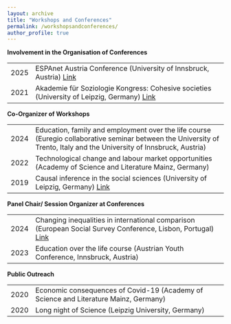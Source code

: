 ```yaml
---
layout: archive
title: "Workshops and Conferences"
permalink: /workshopsandconferences/
author_profile: true
---
```



**Involvement in the Organisation of Conferences**

<table>
<tbody>
    <tr>
 <td width = "10%">2025</td>
 <td>ESPAnet Austria Conference (University of Innsbruck, Austria)
   <a href = "https://www.wu.ac.at/sozialpolitik/espanet-austria/jaehrliche-forschungskonferenzen/">Link</a></td>
 </tr>
   <tr>
 <td width = "10%">2021</td>
 <td>Akademie für Soziologie Kongress: Cohesive societies (University of Leipzig, Germany)
   <a href = "https://cohesivesocieties.net/">Link</a></td>
 </tr>
</tbody>
</table>

**Co-Organizer of Workshops**
<table>
<tbody>
     <tr>
 <td width = "10%">2024</td>
 <td>Education, family and employment over the life course  (Euregio collaborative seminar between the University of Trento, Italy and the University of Innsbruck, Austria) </td>
 </tr>
  <tr>
 <td width = "10%">2022</td>
 <td>Technological change and labour market opportunities (Academy of Science and Literature Mainz, Germany) </td>
 </tr>
    <tr>
 <td width = "10%">2019</td>
 <td>Causal inference in the social sciences (University of Leipzig, Germany)
   <a href = "https://home.uni-leipzig.de/~causality/">Link</a></td>
 </tr>
</tbody>
</table>

**Panel Chair/ Session Organizer at Conferences**
<table>
<tbody>
    <tr>
 <td width = "10%">2024</td>
 <td>Changing inequalities in international comparison (European Social Survey Conference, Lisbon, Portugal)
       <a href = "https://home.uni-leipzig.de/~causality/](https://www.europeansocialsurvey.org/about/ess-conference/5th-international-ess-conference">Link</a></td>
 </tr>
  <tr>
 <td width = "10%">2023</td>
 <td>Education over the life course (Austrian Youth Conference, Innsbruck, Austria)</td>
 </tr>  
</tbody>
</table>


**Public Outreach**
<table>
<tbody>
  <tr>
 <td width = "10%">2020</td>
 <td>Economic consequences of Covid-19 (Academy of Science and Literature Mainz, Germany)</td>
 </tr>  
 <tr>
 <td width = "10%">2020</td>
 <td>Long night of Science (Leipzig University, Germany)</td>
 </tr> 
</tbody>
</table>
